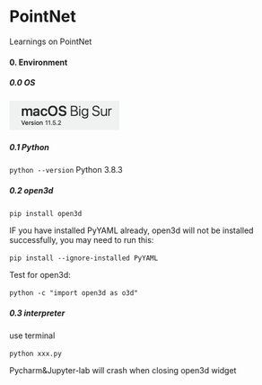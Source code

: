 # PointNet
Learnings on PointNet

#### 0. Environment

##### 0.0 OS

<img src="README.assets/image-20211208155951770.png" alt="image-20211208155951770" style="zoom:50%;" />

##### 0.1 Python

`python --version`
Python 3.8.3

##### 0.2 open3d

`pip install open3d`

IF you have installed PyYAML already, open3d will not be installed successfully, you may need to run this:

`pip install --ignore-installed PyYAML`

Test for open3d:

`python -c "import open3d as o3d"`

##### 0.3 interpreter

use terminal

`python xxx.py`

Pycharm&Jupyter-lab will crash when closing open3d widget

